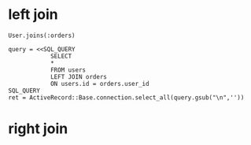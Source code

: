 # left join

    User.joins(:orders)

    query = <<SQL_QUERY
                SELECT
                *
                FROM users
                LEFT JOIN orders
                ON users.id = orders.user_id
    SQL_QUERY
    ret = ActiveRecord::Base.connection.select_all(query.gsub("\n",''))


# right join    